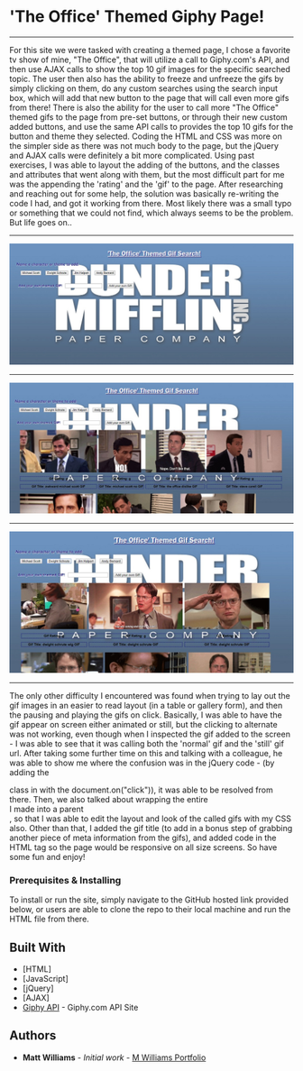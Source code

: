 # 'The Office' Themed Giphy Page!
___

For this site we were tasked with creating a themed page, I chose a favorite tv show of mine, "The Office", that will utilize a call to Giphy.com's API, and then use AJAX calls to show the top 10 gif images for the specific searched topic.  The user then also has the ability to freeze and unfreeze the gifs by simply clicking on them, do any custom searches using the search input box, which will add that new button to the page that will call even more gifs from there!  There is also the ability for the user to call more "The Office" themed gifs to the page from pre-set buttons, or through their new custom added buttons, and use the same API calls to provides the top 10 gifs for the button and theme they selected.  Coding the HTML and CSS was more on the simpler side as there was not much body to the page, but the jQuery and AJAX calls were definitely a bit more complicated.  Using past exercises, I was able to layout the adding of the buttons, and the classes and attributes that went along with them, but the most difficult part for me was the appending the 'rating' and the 'gif' to the page.  After researching and reaching out for some help, the solution was basically re-writing the code I had, and got it working from there.  Most likely there was a small typo or something that we could not find, which always seems to be the problem.  But life goes on..

___
![the-office-giphy-1](assets/images/the-office-giphy-1.jpg)
___
![the-office-giphy-2](assets/images/the-office-giphy-2.jpg)
___
![the-office-giphy-3](assets/images/the-office-giphy-3.jpg)
___

The only other difficulty I encountered was found when trying to lay out the gif images in an easier to read layout (in a table or gallery form), and then the pausing and playing the gifs on click.  Basically, I was able to have the gif appear on screen either animated or still, but the clicking to alternate was not working, even though when I inspected the gif added to the screen - I was able to see that it was calling both the 'normal' gif and the 'still' gif url.  After taking some further time on this and talking with a colleague, he was able to show me where the confusion was in the jQuery code - (by adding the <div> class in with the document.on("click")), it was able to be resolved from there.  Then, we also talked about wrapping the entire <div> I made into a parent <div>, so that I was able to edit the layout and look of the called gifs with my CSS also.  Other than that, I added the gif title (to add in a bonus step of grabbing another piece of meta information from the gifs), and added code in the HTML <meta> tag so the page would be responsive on all size screens.  So have some fun and enjoy!
  
### Prerequisites & Installing

To install or run the site, simply navigate to the GitHub hosted link provided below, or users are able to clone the repo to their local machine and run the HTML file from there.

## Built With

* [HTML]
* [JavaScript]
* [jQuery]
* [AJAX]
* [Giphy API](https://developers.giphy.com/) - Giphy.com API Site

## Authors

* **Matt Williams** - *Initial work* - [M Williams Portfolio](https://mattwills09.github.io/portfolio.html)

